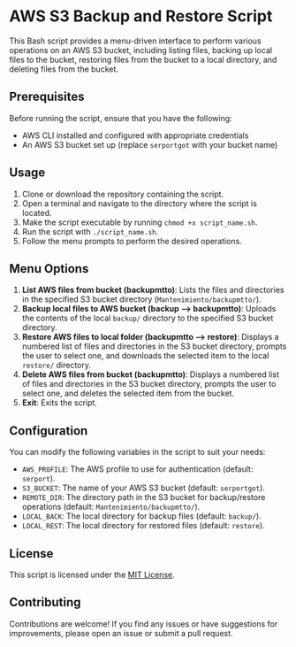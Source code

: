 # AWS S3 Backup and Restore Script

This Bash script provides a menu-driven interface to perform various operations on an AWS S3 bucket, including listing files, backing up local files to the bucket, restoring files from the bucket to a local directory, and deleting files from the bucket.

## Prerequisites

Before running the script, ensure that you have the following:

- AWS CLI installed and configured with appropriate credentials
- An AWS S3 bucket set up (replace `serportgot` with your bucket name)

## Usage

1. Clone or download the repository containing the script.
2. Open a terminal and navigate to the directory where the script is located.
3. Make the script executable by running `chmod +x script_name.sh`.
4. Run the script with `./script_name.sh`.
5. Follow the menu prompts to perform the desired operations.

## Menu Options

1. **List AWS files from bucket (backupmtto)**: Lists the files and directories in the specified S3 bucket directory (`Mantenimiento/backupmtto/`).
2. **Backup local files to AWS bucket (backup --> backupmtto)**: Uploads the contents of the local `backup/` directory to the specified S3 bucket directory.
3. **Restore AWS files to local folder (backupmtto --> restore)**: Displays a numbered list of files and directories in the S3 bucket directory, prompts the user to select one, and downloads the selected item to the local `restore/` directory.
4. **Delete AWS files from bucket (backupmtto)**: Displays a numbered list of files and directories in the S3 bucket directory, prompts the user to select one, and deletes the selected item from the bucket.
5. **Exit**: Exits the script.

## Configuration

You can modify the following variables in the script to suit your needs:

- `AWS_PROFILE`: The AWS profile to use for authentication (default: `serport`).
- `S3_BUCKET`: The name of your AWS S3 bucket (default: `serportgot`).
- `REMOTE_DIR`: The directory path in the S3 bucket for backup/restore operations (default: `Mantenimiento/backupmtto/`).
- `LOCAL_BACK`: The local directory for backup files (default: `backup/`).
- `LOCAL_REST`: The local directory for restored files (default: `restore`).

## License

This script is licensed under the [MIT License](LICENSE).

## Contributing

Contributions are welcome! If you find any issues or have suggestions for improvements, please open an issue or submit a pull request.